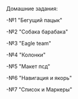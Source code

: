 ﻿
Домашние задания:

-№1 "Бегущий пацык" 

-№2 "Собака барабака"

-№3 "Eagle team"

-№4 "Колонки"

-№5 "Макет псд"

-№6 "Навигация и якорь"

-№7 "Список и Маркеры"